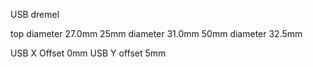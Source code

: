 USB dremel

top diameter 27.0mm
25mm diameter 31.0mm
50mm diameter 32.5mm

USB X Offset 0mm
USB Y offset 5mm
